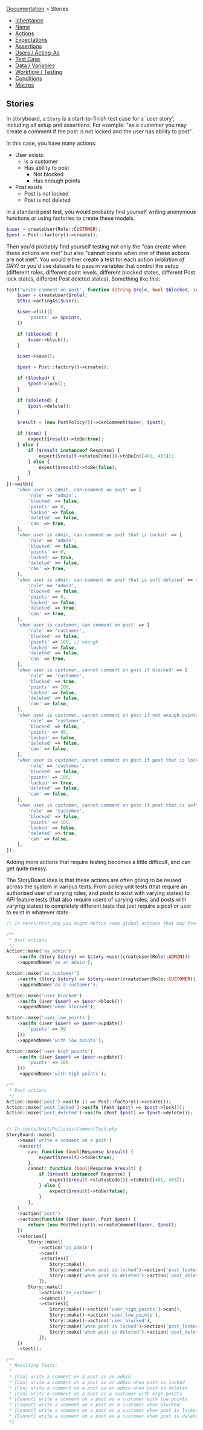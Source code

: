 [Documentation](/docs/documentation.md) > Stories

- [Inheritance](/docs/stories/inheritance.md)
- [Name](/docs/stories/name.md)
- [Actions](/docs/stories/actions.md)
- [Expectations](/docs/stories/expectations.md)
- [Assertions](/docs/stories/assertions.md)
- [Users / Acting-As](/docs/stories/users-acting-as.md)
- [Test Case](/docs/stories/test-case.md)
- [Data / Variables](/docs/stories/data-variables.md)
- [Workflow / Testing](/docs/stories/workflow-testing.md)
- [Conditions](/docs/stories/conditions.md)
- [Macros](/docs/stories/macros.md)

## Stories

In storyboard, a `Story` is a start-to-finish test case for a 'user story', including all setup and assertions. For example: "as a customer you may create a comment if the post is not locked and the user has ability to post".

In this case, you have many actions:

- User exists:
    - Is a customer
    - Has ability to post
        - Not blocked
        - Has enough points
- Post exists
    - Post is not locked
    - Post is not deleted

In a standard pest test, you would probably find yourself writing anonymous functions or using factories to create these models.

```php
$user = createUser(Role::CUSTOMER);
$post = Post::factory()->create();
```

Then you'd probably find yourself testing not only the "can create when these actions are met" but also "cannot create when one of these actions are not met". You would either create a test for each action _(violation of DRY)_ or you'd use datasets to pass in variables that control the setup (different roles, different point levels, different blocked states, different Post lock states, different Post deleted states). Something like this:

```php
test('write comment on post', function (string $role, bool $blocked, int $points, bool $locked, bool $deleted, bool $can) {
    $user = createUser($role);
    $this->actingAs($user);

    $user->fill([
        'points' => $points,
    ])

    if ($blocked) {
        $user->block();
    }

    $user->save();

    $post = Post::factory()->create();

    if ($locked) {
        $post->lock();
    }

    if ($deleted) {
        $post->delete();
    }

    $result = (new PostPolicy())->canComment($user, $post);

    if ($can) {
        expect($result)->toBe(true);
    } else {
        if ($result instanceof Response) {
            expect($result->statusCode())->toBeIn([401, 403]);
        } else {
            expect($result)->toBe(false);
        }
    }
})->with([
    'when user is admin, can comment on post' => [
        'role' => 'admin',
        'blocked' => false,
        'points' => 0,
        'locked' => false,
        'deleted' => false,
        'can' => true,
    ],
    'when user is admin, can comment on post that is locked' => [
        'role' => 'admin',
        'blocked' => false,
        'points' => 0,
        'locked' => true,
        'deleted' => false,
        'can' => true,
    ],
    'when user is admin, can comment on post that is soft deleted' => [
        'role' => 'admin',
        'blocked' => false,
        'points' => 0,
        'locked' => false,
        'deleted' => true,
        'can' => true,
    ],
    'when user is customer, can comment on post' => [
        'role' => 'customer',
        'blocked' => false,
        'points' => 100, // enough
        'locked' => false,
        'deleted' => false,
        'can' => true,
    ],
    'when user is customer, cannot comment on post if blocked' => [
        'role' => 'customer',
        'blocked' => true,
        'points' => 100,
        'locked' => false,
        'deleted' => false,
        'can' => false,
    ],
    'when user is customer, cannot comment on post if not enough points' => [
        'role' => 'customer',
        'blocked' => false,
        'points' => 99,
        'locked' => false,
        'deleted' => false,
        'can' => false,
    ],
    'when user is customer, cannot comment on post if post that is locked' => [
        'role' => 'customer',
        'blocked' => false,
        'points' => 100,
        'locked' => true,
        'deleted' => false,
        'can' => false,
    ],
    'when user is customer, cannot comment on post if post that is soft deleted' => [
        'role' => 'customer',
        'blocked' => false,
        'points' => 100,
        'locked' => false,
        'deleted' => true,
        'can' => false,
    ],
]);
```

Adding more actions that require testing becomes a little difficult, and can get quite messy.

The StoryBoard idea is that these actions are often going to be reused across the system in various tests. From policy unit tests (that require an authorised user of varying roles, and posts to exist with varying states) to API feature tests (that also require users of varying roles, and posts with varying states) to completely different tests that just require a post or user to exist in whatever state.

```php
// In tests/Pest.php you might define some global actions that may frequently get used.

/**
 * User actions
 */
Action::make('as_admin')
    ->as(fn (Story $story) => $story->user(createUser(Role::ADMIN)))
    ->appendName('as an admin');

Action::make('as_customer')
    ->as(fn (Story $story) => $story->user(createUser(Role::CUSTOMER)))
    ->appendName('as a customer');

Action::make('user_blocked')
    ->as(fn (User $user) => $user->block())
    ->appendName('when blocked');

Action::make('user_low_points')
    ->as(fn (User $user) => $user->update([
        'points' => 99
    ]))
    ->appendName('with low points');

Action::make('user_high_points')
    ->as(fn (User $user) => $user->update([
        'points' => 100
    ]))
    ->appendName('with high points');

/**
 * Post actions
 */
Action::make('post')->as(fn () => Post::factory()->create());
Action::make('post_locked')->as(fn (Post $post) => $post->lock());
Action::make('post_deleted')->as(fn (Post $post) => $post->delete());


// In tests/Unit/Policies/CommentTest.php
StoryBoard::make()
    ->name('write a comment on a post')
    ->assert(
        can: function (bool|Response $result) {
            expect($result)->toBe(true);
        },
        cannot: function (bool|Response $result) {
            if ($result instanceof Response) {
                expect($result->statusCode())->toBeIn([401, 403]);
            } else {
                expect($result)->toBe(false);
            }
        },
    )
    ->action('post')
    ->action(function (User $user, Post $post) {
        return (new PostPolicy())->createComment($user, $post);
    })
    ->stories([
        Story::make()
            ->action('as_admin')
            ->can()
            ->stories([
                Story::make(),
                Story::make('when post is locked')->action('post_locked'),
                Story::make('when post is deleted')->action('post_deleted'),
            ]),
        Story::make()
            ->action('as_customer')
            ->cannot()
            ->stories([
                Story::make()->action('user_high_points')->can(),
                Story::make()->action('user_low_points'),
                Story::make()->action('user_blocked'),
                Story::make('when post is locked')->action('post_locked'),
                Story::make('when post is deleted')->action('post_deleted'),
            ]),
    ])
    ->test();

/**
 * Resulting Tests:
 * 
 * [Can] write a comment on a post as an admin
 * [Can] write a comment on a post as an admin when post is locked
 * [Can] write a comment on a post as an admin when post is deleted
 * [Can] write a comment on a post as a customer with high points
 * [Cannot] write a comment on a post as a customer with low points
 * [Cannot] write a comment on a post as a customer when blocked
 * [Cannot] write a comment on a post as a customer when post is locked
 * [Cannot] write a comment on a post as a customer when post is deleted
 */
```
